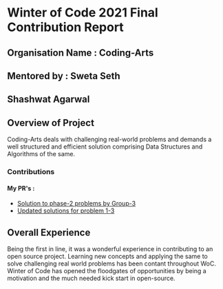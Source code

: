# Winter of Code 2021 Final Contribution Report

## Organisation Name : Coding-Arts
## Mentored by : Sweta Seth
## Shashwat Agarwal

## Overview of Project
Coding-Arts deals with challenging real-world problems and demands a well
structured and efficient solution comprising Data Structures and Algorithms of the same.

### Contributions

#### My PR's :
- [Solution to phase-2 problems by Group-3](https://github.com/dscnsec/Coding-Arts/pull/7)
- [Updated solutions for problem 1-3](https://github.com/dscnsec/Coding-Arts/pull/23)


## Overall Experience
Being the first in line, it was a wonderful experience in contributing to an open source project. Learning new concepts and applying the same to solve challenging real
world problems has been contant throughout WoC. Winter of Code has opened the floodgates of opportunities by being a motivation and the much needed kick start in open-source.
